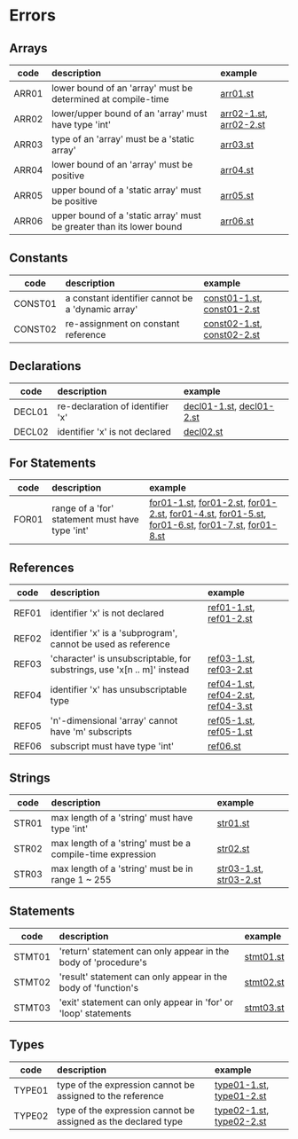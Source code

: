 # Errors

## Arrays

| code | description | example |
|:----:|:------------|:--------|
| ARR01 | lower bound of an 'array' must be determined at compile-time | [arr01.st](tests/bad/arr01.st) |
| ARR02 | lower/upper bound of an 'array' must have type 'int' | [arr02-1.st](tests/bad/arr02-1.st), [arr02-2.st](tests/bad/arr02-2.st) |
| ARR03 | type of an 'array' must be a 'static array' | [arr03.st](tests/bad/arr03.st) |
| ARR04 | lower bound of an 'array' must be positive | [arr04.st](tests/bad/arr04.st) |
| ARR05 | upper bound of a 'static array' must be positive | [arr05.st](tests/bad/arr05.st) |
| ARR06 | upper bound of a 'static array' must be greater than its lower bound | [arr06.st](tests/bad/arr06.st) |

## Constants

| code | description | example |
|:----:|:------------|:--------|
| CONST01 | a constant identifier cannot be a 'dynamic array' | [const01-1.st](tests/bad/const01-1.st), [const01-2.st](tests/bad/const01-2.st) |
| CONST02 | re-assignment on constant reference | [const02-1.st](tests/bad/const02-1.st), [const02-2.st](tests/bad/const02-2.st) |

## Declarations

| code | description | example |
|:----:|:------------|:--------|
| DECL01 | re-declaration of identifier 'x' | [decl01-1.st](tests/bad/decl01-1.st), [decl01-2.st](tests/bad/decl01-2.st) |
| DECL02 | identifier 'x' is not declared | [decl02.st](tests/bad/decl02.st) |

## For Statements

| code | description | example |
|:----:|:------------|:--------|
| FOR01 | range of a 'for' statement must have type 'int' | [for01-1.st](tests/bad/for01-1.st), [for01-2.st](tests/bad/for01-2.st), [for01-2.st](tests/bad/for01-2.st), [for01-4.st](tests/bad/for01-4.st), [for01-5.st](tests/bad/for01-5.st), [for01-6.st](tests/bad/for01-6.st), [for01-7.st](tests/bad/for01-7.st), [for01-8.st](tests/bad/for01-8.st) |

## References

| code | description | example |
|:----:|:------------|:--------|
| REF01 | identifier 'x' is not declared | [ref01-1.st](tests/bad/ref01-1.st), [ref01-2.st](tests/bad/ref01-2.st) |
| REF02 | identifier 'x' is a 'subprogram', cannot be used as reference |
| REF03 | 'character' is unsubscriptable, for substrings, use 'x[n .. m]' instead | [ref03-1.st](tests/bad/ref03-1.st), [ref03-2.st](tests/bad/ref03-2.st) |
| REF04 | identifier 'x' has unsubscriptable type | [ref04-1.st](tests/bad/ref04-1.st), [ref04-2.st](tests/bad/ref04-2.st), [ref04-3.st](tests/bad/ref04-3.st) |
| REF05 | 'n'-dimensional 'array' cannot have 'm' subscripts | [ref05-1.st](tests/bad/ref05-1.st), [ref05-1.st](tests/bad/ref05-1.st) |
| REF06 | subscript must have type 'int' | [ref06.st](tests/bad/ref06.st) |

## Strings

| code | description | example |
|:----:|:------------|:--------|
| STR01 | max length of a 'string' must have type 'int' | [str01.st](tests/bad/str01.st) |
| STR02 | max length of a 'string' must be a compile-time expression | [str02.st](tests/bad/str02.st) |
| STR03 | max length of a 'string' must be in range 1 ~ 255 | [str03-1.st](tests/bad/str03-1.st), [str03-2.st](tests/bad/str03-2.st) |

## Statements

| code | description | example |
|:----:|:------------|:--------|
| STMT01 | 'return' statement can only appear in the body of 'procedure's | [stmt01.st](tests/bad/stmt01.st) |
| STMT02 | 'result' statement can only appear in the body of 'function's | [stmt02.st](tests/bad/stmt02.st) |
| STMT03 | 'exit' statement can only appear in 'for' or 'loop' statements | [stmt03.st](tests/bad/stmt03.st) |

## Types

| code | description | example |
|:----:|:------------|:--------|
| TYPE01 | type of the expression cannot be assigned to the reference | [type01-1.st](tests/bad/type01-1.st), [type01-2.st](tests/bad/type01-2.st) |
| TYPE02 | type of the expression cannot be assigned as the declared type | [type02-1.st](tests/bad/type02-1.st), [type02-2.st](tests/bad/type02-2.st) |
